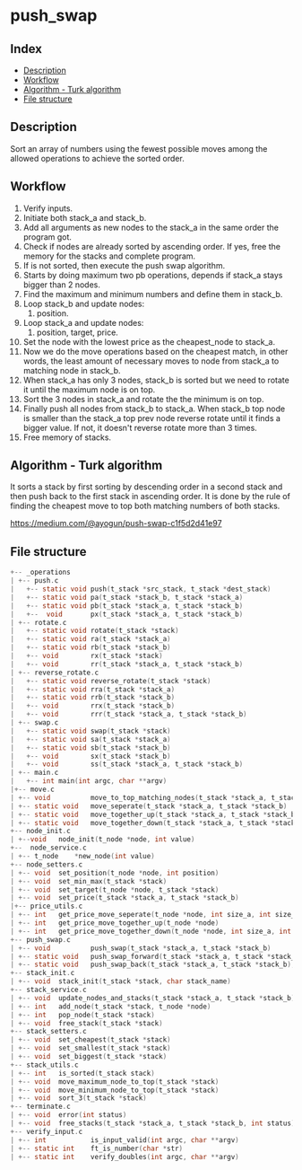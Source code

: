 # push_swap

## Index

- [Description](#description)
- [Workflow ](#workflow)
- [Algorithm - Turk algorithm](#algorithm---turk-algorithm)
- [File structure](#file-structure)

## Description

Sort an array of numbers using the fewest possible moves among the allowed operations to achieve the sorted order.

## Workflow 

1. Verify inputs.
1. Initiate both stack_a and stack_b.
1. Add all arguments as new nodes to the stack_a in the same order the program got.
1. Check if nodes are already sorted by ascending order. If yes, free the memory for the stacks and complete program.
1. If is not sorted, then execute the push swap algorithm.
1. Starts by doing maximum two pb operations, depends if stack_a stays bigger than 2 nodes.
1. Find the maximum and minimum numbers and define them in stack_b.
1. Loop stack_b and update nodes:
	1. position.
1. Loop stack_a and update nodes:
	1. position, target, price.
1. Set the node with the lowest price as the cheapest_node to stack_a.
1. Now we do the move operations based on the cheapest match, in other words, the least amount of necessary moves to node from stack_a to matching node in stack_b.
1. When stack_a has only 3 nodes, stack_b is sorted but we need to rotate it until the maximum node is on top.
1. Sort the 3 nodes in stack_a and rotate the the minimum is on top.
1. Finally push all nodes from stack_b to stack_a. When stack_b top node is smaller than the stack_a top prev node reverse rotate until it finds a bigger value. If not, it doesn't reverse rotate more than 3 times.
1. Free memory of stacks.

## Algorithm - Turk algorithm

It sorts a stack by first sorting by descending order in a second stack and then push back to the first stack in ascending order. It is done by the rule of finding the cheapest move to top both matching numbers of both stacks. 

https://medium.com/@ayogun/push-swap-c1f5d2d41e97

## File structure
```c
+--	_operations
| +-- push.c
|   +-- static void	push(t_stack *src_stack, t_stack *dest_stack)
|   +-- static void	pa(t_stack *stack_b, t_stack *stack_a)
|   +-- static void	pb(t_stack *stack_a, t_stack *stack_b)
|   +--  void		px(t_stack *stack_a, t_stack *stack_b)
| +-- rotate.c
|   +-- static void	rotate(t_stack *stack)
|   +-- static void	ra(t_stack *stack_a)
|   +-- static void	rb(t_stack *stack_b)
|   +-- void		rx(t_stack *stack)
|   +-- void		rr(t_stack *stack_a, t_stack *stack_b)
| +-- reverse_rotate.c
|   +-- static void	reverse_rotate(t_stack *stack)
|   +-- static void	rra(t_stack *stack_a)
|   +-- static void	rrb(t_stack *stack_b)
|   +-- void		rrx(t_stack *stack_b)
|   +-- void		rrr(t_stack *stack_a, t_stack *stack_b)
| +-- swap.c
|   +-- static void	swap(t_stack *stack)
|   +-- static void	sa(t_stack *stack_a)
|   +-- static void	sb(t_stack *stack_b)
|   +-- void		sx(t_stack *stack_b)
|   +-- void		ss(t_stack *stack_a, t_stack *stack_b)
| +-- main.c
|   +-- int	main(int argc, char **argv)
|+-- move.c
| +-- void			move_to_top_matching_nodes(t_stack *stack_a, t_stack *stack_b, int move)
| +-- static void	move_seperate(t_stack *stack_a, t_stack *stack_b)
| +-- static void	move_together_up(t_stack *stack_a, t_stack *stack_b)
| +-- static void	move_together_down(t_stack *stack_a, t_stack *stack_b)
+-- node_init.c
| +--void	node_init(t_node *node, int value)
+--  node_service.c
| +-- t_node	*new_node(int value)
+-- node_setters.c
| +-- void	set_position(t_node *node, int position)
| +-- void	set_min_max(t_stack *stack)
| +-- void	set_target(t_node *node, t_stack *stack)
| +-- void	set_price(t_stack *stack_a, t_stack *stack_b)
|+-- price_utils.c
| +-- int	get_price_move_seperate(t_node *node, int size_a, int size_b)
| +-- int	get_price_move_together_up(t_node *node)
| +-- int	get_price_move_together_down(t_node *node, int size_a, int size_b)
+-- push_swap.c
| +-- void			push_swap(t_stack *stack_a, t_stack *stack_b)
| +-- static void	push_swap_forward(t_stack *stack_a, t_stack *stack_b);
| +-- static void	push_swap_back(t_stack *stack_a, t_stack *stack_b);
+-- stack_init.c
| +-- void	stack_init(t_stack *stack, char stack_name)
+-- stack_service.c
| +-- void	update_nodes_and_stacks(t_stack *stack_a, t_stack *stack_b)
| +-- int	add_node(t_stack *stack, t_node *node)
| +-- int	pop_node(t_stack *stack)
| +-- void	free_stack(t_stack *stack)
+-- stack_setters.c
| +-- void	set_cheapest(t_stack *stack)
| +-- void	set_smallest(t_stack *stack)
| +-- void	set_biggest(t_stack *stack)
+-- stack_utils.c
| +-- int	is_sorted(t_stack stack)
| +-- void	move_maximum_node_to_top(t_stack *stack)
| +-- void	move_minimum_node_to_top(t_stack *stack)
| +-- void	sort_3(t_stack *stack)
+-- terminate.c
| +-- void	error(int status)
| +-- void	free_stacks(t_stack *stack_a, t_stack *stack_b, int status)
+-- verify_input.c
| +-- int			is_input_valid(int argc, char **argv)
| +-- static int	ft_is_number(char *str)
| +-- static int	verify_doubles(int argc, char **argv)
```